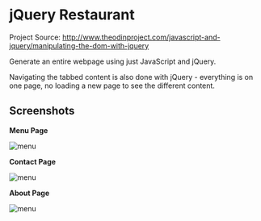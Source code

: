 # jQuery Restaurant

Project Source: http://www.theodinproject.com/javascript-and-jquery/manipulating-the-dom-with-jquery

Generate an entire webpage using just JavaScript and jQuery.

Navigating the tabbed content is also done with jQuery - everything is on one page, no loading a new page to see the different content. 

## Screenshots

**Menu Page**

![menu](https://github.com/craftykate/odin-project/blob/master/Chapter_06-JavaScript_and_jQuery/restaurant/img/site1.jpg)

**Contact Page**

![menu](https://github.com/craftykate/odin-project/blob/master/Chapter_06-JavaScript_and_jQuery/restaurant/img/site1.jpg)

**About Page**

![menu](https://github.com/craftykate/odin-project/blob/master/Chapter_06-JavaScript_and_jQuery/restaurant/img/site1.jpg)
